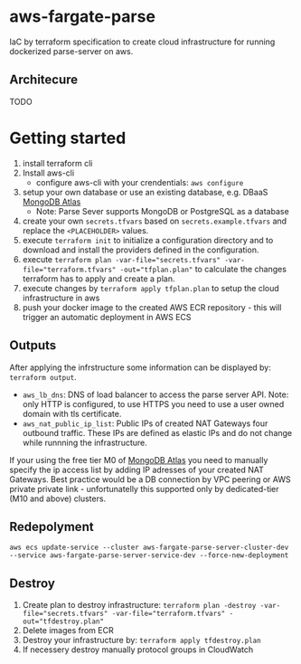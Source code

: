 # aws-fargate-parse
IaC by terraform specification to create cloud infrastructure for running dockerized parse-server on aws.

## Architecure
TODO

# Getting started
1. install terraform cli 
1. Install aws-cli
    - configure aws-cli with your crendentials: `aws configure`
1. setup your own database or use an existing database, e.g. DBaaS [MongoDB Atlas](https://www.mongodb.com/atlas/database)
    - Note: Parse Sever supports MongoDB or PostgreSQL as a database
1. create your own `secrets.tfvars` based on `secrets.example.tfvars` and replace the `<PLACEHOLDER>` values.
1. execute `terraform init` to initialize a configuration directory and to download and install the providers defined in the configuration.
1. execute `terraform plan -var-file="secrets.tfvars" -var-file="terraform.tfvars" -out="tfplan.plan"` to calculate the changes terraform has to apply and create a plan.
1. execute changes by `terraform apply tfplan.plan` to setup the cloud infrastructure in aws
1. push your docker image to the created AWS ECR repository - this will trigger an automatic deployment in AWS ECS

## Outputs
After applying the infrstructure some information can be displayed by: `terraform output`.
- `aws_lb_dns`: DNS of load balancer to access the parse server API. Note: only HTTP is configured, to use HTTPS you need to use a user owned domain with tls certificate.
- `aws_nat_public_ip_list`: Public IPs of created NAT Gateways four outbound traffic. These IPs are defined as elastic IPs and do not change while runnning the infrastructure.

If your using the free tier M0 of [MongoDB Atlas](https://www.mongodb.com/atlas/database) you need to manually specify the ip access list by adding IP adresses of your created NAT Gateways.
Best practice would be a DB connection by VPC peering or AWS private private link - unfortunatelly this supported only by dedicated-tier (M10 and above) clusters.

## Redepolyment
`aws ecs update-service --cluster aws-fargate-parse-server-cluster-dev --service aws-fargate-parse-server-service-dev --force-new-deployment`

## Destroy
1. Create plan to destroy infrastructure: `terraform plan -destroy -var-file="secrets.tfvars" -var-file="terraform.tfvars" -out="tfdestroy.plan"`
1. Delete images from ECR
1. Destroy your infrastructure by: `terraform apply tfdestroy.plan`
1. If necessery destroy manually protocol groups in CloudWatch

